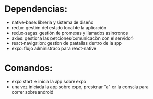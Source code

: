 # Dependencias:
* native-base: libreria y sistema de diseño
* redux: gestión del estado local de la aplicación
* redux-sagas: gestión de promesas y llamados asincronos
* axios: gestiona las peticiones(comunicación con el servidor)
* react-navigation: gestion de pantallas dentro de la app
* expo: flujo administrado para react-native

# Comandos:
* expo start => inicia la app sobre expo
* una vez iniciada la app sobre expo, presionar "a" en la consola para correr sobre android